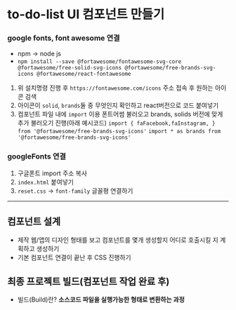# to-do-list UI 컴포넌트 만들기
### google fonts, font awesome 연결
* npm -> node js
* `npm install --save @fortawesome/fontawesome-svg-core @fortawesome/free-solid-svg-icons @fortawesome/free-brands-svg-icons @fortawesome/react-fontawesome`
1. 위 설치명령 진행 후 `https://fontawesome.com/icons` 주소 접속 후 원하는 아이콘 검색
2. 아이콘이 `solid`, `brands`둘 중 무엇인지 확인하고 react버전으로 코드 붙여넣기
3. 컴포넌트 파일 내에 `import` 이용 폰트어썸 불러오고 brands, solids 버전에 맞게 추가 불러오기 진행(아래 예시코드)
`import { faFacebook,faInstagram, } from '@fortawesome/free-brands-svg-icons'`
`import * as brands from '@fortawesome/free-brands-svg-icons'`
### googleFonts 연결
1. 구글폰트 import 주소 복사
2. `index.html` 붙여넣기
3. `reset.css` -> `font-family` 글꼴평 연결하기
----
## 컴포넌트 설계
* 제작 웹/앱의 디자인 형태를 보고 컴포넌트를 몇개 생성할지 어디로 호출시킬 지 계획하고 생성하기
* 기본 컴포넌트 연결이 끝난 후 CSS 진행하기
## 최종 프로젝트 빌드(컴포넌트 작업 완료 후)
* 빌드(Build)란? **소스코드 파일을 실행가능한 형태로 변환하는 과정**